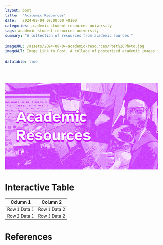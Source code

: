 ```yaml
---
layout: post
title:  "Academic Resources"
date:   2024-08-04 09:00:00 +0100
categories: academic student resources university
tags: academic student resources university
summary: "A collection of resources from academic sources!"

imageURL: /assets/2024-08-04-academic-resources/Post%20Photo.jpg
imageALT: Image Link to Post. A collage of posterised academic images featuring poster presentations and a graduate holding their dog at graduation. Text Reads 'Academic Resources'

datatable: true


---
```

![Image Link to Post. A collage of posterised academic images featuring poster presentations and a graduate holding their dog at graduation. Text Reads 'Academic Resources'](/assets/2024-08-04-academic-resources/Post%20Photo.jpg "Graduate Collage")

<script src="./assets/js/jquery-3.7.1.min.js"></script>

<script>
    $(document).ready( function () {
    $('#myTable').DataTable();
} );
</script>




# Interactive Table

<table id="myTable" class="display">
    <thead>
        <tr>
            <th>Column 1</th>
            <th>Column 2</th>
        </tr>
    </thead>
    <tbody>
        <tr>
            <td>Row 1 Data 1</td>
            <td>Row 1 Data 2</td>
        </tr>
        <tr>
            <td>Row 2 Data 1</td>
            <td>Row 2 Data 2</td>
        </tr>
    </tbody>
</table>

# References

